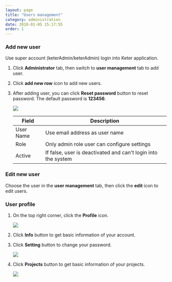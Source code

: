 ```yaml
---
layout: page
title: "Users management"
category: administration
date: 2018-01-05 15:17:55
order: 1
---
```


### Add new user 
  Use super account (keterAdmin/keterAdmin) login into Keter application.
  1. Click **Administrator** tab, then switch to  **user management** tab to add user.  
  2. Click **add new row** icon to add new users.  
  3. After adding user, you can click **Reset password** button to reset password. The default password is **123456**.
	
     ![][administrator_add]  
	
     |   Field       | Description                                                             |
     | --------------|---------------------------                                              | 
     | User Name     | Use email address as user name                                          | 
     | Role          | Only admin role user can configure settings                  |
     | Active        | If false, user is deactivated and can't login into the system  | 
               

### Edit new user 
  Choose the user in the **user management** tab, then click the **edit** icon to edit users.
  
### User profile 
  
  1. On the top right corner, click the  **Profile** icon.
  
     ![][administrator_profile]
     
  2. Click **Info** button to get basic information of your account.
  
  3. Click **Setting** button to change your password.
  
      ![][administrator_password]
  
  4. Click **Projects** button to get basic information of your projects.
  
      ![][administrator_profile_page]
  
  
[administrator_add]: ../images/administrator/Administrator_add.png
[administrator_profile]: ../images/administrator/administrator_profile.PNG
[administrator_profile_page]: ../images/administrator/administrator_profile_page.PNG
[administrator_password]: ../images/administrator/administrator_password.png

